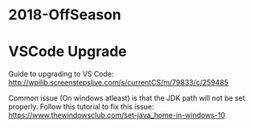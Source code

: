 # 2018-OffSeason


# VSCode Upgrade
Guide to upgrading to VS Code: http://wpilib.screenstepslive.com/s/currentCS/m/79833/c/259485

Common issue (On windows atleast) is that the JDK path will not be set properly. Follow this tutorial to fix this issue: https://www.thewindowsclub.com/set-java_home-in-windows-10
